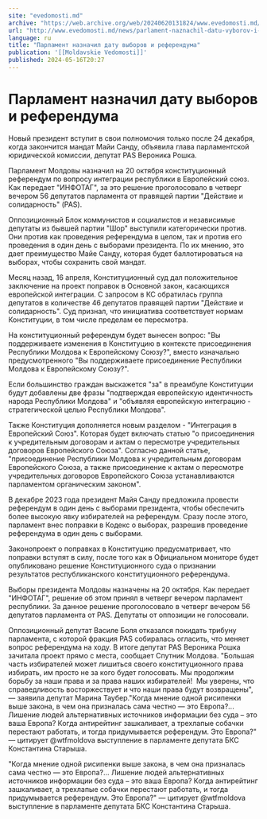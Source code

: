 ```yaml
---
site: "evedomosti.md"
archive: "https://web.archive.org/web/20240620131824/www.evedomosti.md/news/parlament-naznachil-datu-vyborov-i-referenduma"
url: "http://www.evedomosti.md/news/parlament-naznachil-datu-vyborov-i-referenduma"
language: ru
title: "Парламент назначил дату выборов и референдума"
publication: '[[Moldavskie Vedomosti]]'
published: 2024-05-16T20:27
---
```


# Парламент назначил дату выборов и референдума

Новый президент вступит в свои полномочия только после 24 декабря, когда закончится мандат Майи Санду, объявила глава парламентской юридической комиссии, депутат PAS Вероника Рошка.

Парламент Молдовы назначил на 20 октября конституционный референдум по вопросу интеграции республики в Европейский союз. Как передает "ИНФОТАГ", за это решение проголосовало в четверг вечером 56 депутатов парламента от правящей партии "Действие и солидарность" (PAS).

Оппозиционный Блок коммунистов и социалистов и независимые депутаты из бывшей партии "Шор" выступили категорически против. Они против как проведения референдума в целом, так и против его проведения в один день с выборами президента. По их мнению, это дает преимущество Майе Санду, которая будет баллотироваться на выборах, чтобы сохранить свой мандат.

Месяц назад, 16 апреля, Конституционный суд дал положительное заключение на проект поправок в Основной закон, касающихся европейской интеграции. С запросом в КС обратилась группа депутатов в количестве 46 депутатов правящей партии "Действие и солидарность". Суд признал, что инициатива соответствует нормам Конституции, в том числе пределам ее пересмотра.

На конституционный референдум будет вынесен вопрос: "Вы поддерживаете изменения в Конституцию в контексте присоединения Республики Молдова к Европейскому Союзу?", вместо изначально предусмотренного "Вы поддерживаете присоединение Республики Молдова к Европейскому Союзу?".

Если большинство граждан выскажется "за" в преамбуле Конституции будут добавлены две фразы "подтверждая европейскую идентичность народа Республики Молдова" и "объявляя европейскую интеграцию - стратегической целью Республики Молдова".

Также Конституция дополняется новым разделом - "Интеграция в Европейский Союз". Которая будет включать статью "о присоединения к учредительным договорам и актам о пересмотре учредительных договоров Европейского Союза". Согласно данной статье, "присоединение Республики Молдова к учредительным договорам Европейского Союза, а также присоединение к актам о пересмотре учредительных договоров Европейского Союза устанавливаются парламентом органическим законом".

В декабре 2023 года президент Майя Санду предложила провести референдум в один день с выборами президента, чтобы обеспечить более высокую явку избирателей на референдум. Сразу после этого, парламент внес поправки в Кодекс о выборах, разрешив проведение референдума в один день с выборами.

Законопроект о поправках в Конституцию предусматривает, что поправки вступят в силу, после того как в Официальном мониторе будет опубликовано решение Конституционного суда о признании результатов республиканского конституционного референдума.

Выборы президента Молдовы назначены на 20 октября. Как передает "ИНФОТАГ", решение об этом принял в четверг вечером парламент республики. За данное решение проголосовало в четверг вечером 56 депутатов парламента от PAS. Депутаты от оппозиции не голосовали.

Оппозиционный депутат Василе Боля отказался покидать трибуну парламента, с которой фракция PAS собиралась огласить, что меняет вопрос референдума на ходу. В итоге депутат PAS Вероника Рошка зачитала проект прямо с места, сообщает Спутник Молдова. "Большая часть избирателей может лишиться своего конституционного права избирать, им просто не за кого будет голосовать. Мы продолжим борьбу за наши права и за права наших избирателей!  Мы уверены, что справедливость восторжествует и что наши права будут возвращены", — заявила депутат Марина Таубер."Когда мнение одной рисипенки выше закона, в чем она призналась сама честно — это Европа?... Лишение людей альтернативных источников информации без суда – это ваша Европа? Когда антирейтинг зашкаливает, а трехлапые собачки перестают работать, и тогда придумывается референдум. Это Европа?" — цитирует @wtfmoldova выступление в парламенте депутата БКС Константина Старыша.

"Когда мнение одной рисипенки выше закона, в чем она призналась сама честно — это Европа?... Лишение людей альтернативных источников информации без суда – это ваша Европа? Когда антирейтинг зашкаливает, а трехлапые собачки перестают работать, и тогда придумывается референдум. Это Европа?" — цитирует @wtfmoldova выступление в парламенте депутата БКС Константина Старыша.